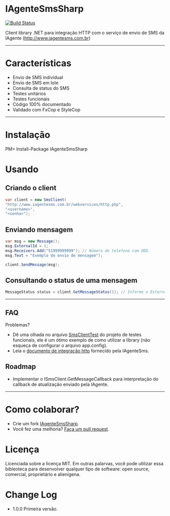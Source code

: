 IAgenteSmsSharp
===============
[![Build Status](https://travis-ci.org/giacomelli/IAgenteSmsSharp.png?branch=master)](https://travis-ci.org/giacomelli/IAgenteSmsSharp)

Client library .NET para integração HTTP com o serviço de envio de SMS da IAgente (http://www.iagentesms.com.br)

--------

Características
===
 - Envio de SMS individual
 - Envio de SMS em lote
 - Consulta de status do SMS
 - Testes unitários
 - Testes funcionais 
 - Código 100% documentado
 - Validado com FxCop e StyleCop 
 
--------

Instalação
===
PM> Install-Package IAgenteSmsSharp


Usando
===

Criando o client
---
```csharp
var client = new SmsClient(
"http://www.iagentesms.com.br/webservices/http.php", 
"<username>", 
"<senha>");

```

Enviando mensagem
---
```csharp
var msg = new Message();
msg.ExternalId = 1;
msg.Receivers.Add("51999999999"); // Número de telefone com DDD.
msg.Text = "Exemplo de envio de mensagem");

client.SendMessage(msg);

```

Consultando o status de uma mensagem
---
```csharp
MessageStatus status = client.GetMessageStatus(1); // Informe o ExternalId utilizado no envio da mensagem.

```

--------

FAQ
-------- 
Problemas? 
 - Dê uma olhada no arquivo [SmsClientTest](src/IAgenteSmsSharp.FunctionalTests/SmsClientTest.cs) do projeto de testes funcionais, ele é um ótimo exemplo de como utilizar a library (não esqueça de configurar o arquivo app.config).
 - Leia o [documento de integração http](docs/api-http-iagentesms.pdf) fornecido pela IAgenteSms.

Roadmap
-------- 
 - Implementar o ISmsClient.GetMessageCallback para interpretação do callback de atualização enviado pela IAgente.
 
--------

Como colaborar?
======

- Crie um fork [IAgenteSmsSharp](https://github.com/giacomelli/IAgenteSmsSharp/fork). 
- Você fez uma melhoria? [Faça um pull request](https://github.com/giacomelli/IAgenteSmsSharp/pull/new/master).


Licença
======

Licenciada sobre a licença MIT.
Em outras palarvas, você pode utilizar essa bibleoteca para desenvolver qualquer tipo de software: open source, comercial, proprietário e alienígena.


Change Log
======
 - 1.0.0 Primeira versão.
